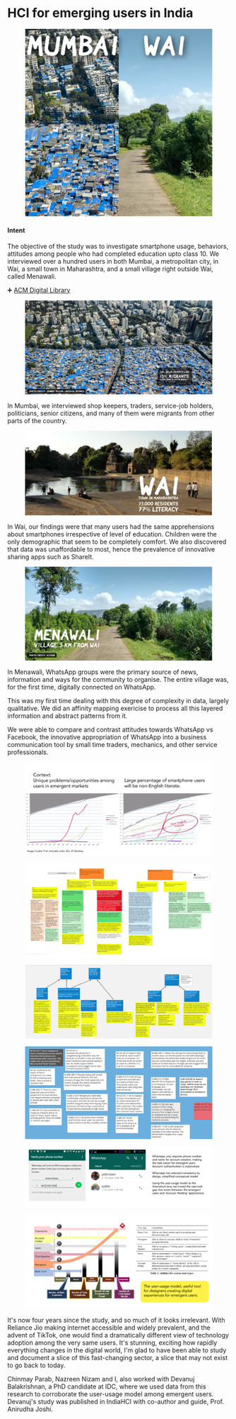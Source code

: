# HCI for emerging users in India

<figure><img src="../.gitbook/assets/ch_0 (1).jpg" alt=""><figcaption></figcaption></figure>

#### Intent

The objective of the study was to investigate smartphone usage, behaviors, attitudes among people who had completed education upto class 10. We interviewed over a hundred users in both Mumbai, a metropolitan city, in Wai, a small town in Maharashtra, and a small village right outside Wai, called Menawali.

➕ [ACM Digital Library](https://dl.acm.org/doi/10.1145/3014362.3014367)

<figure><img src="../.gitbook/assets/ch_3.jpg" alt=""><figcaption></figcaption></figure>

In Mumbai, we interviewed shop keepers, traders, service-job holders, politicians, senior citizens, and many of them were migrants from other parts of the country.

<figure><img src="../.gitbook/assets/ch_4.jpg" alt=""><figcaption></figcaption></figure>

In Wai, our findings were that many users had the same apprehensions about smartphones irrespective of level of education. Children were the only demographic that seem to be completely comfort. We also discovered that data was unaffordable to most, hence the prevalence of innovative sharing apps such as ShareIt.

<figure><img src="../.gitbook/assets/ch_5.jpg" alt=""><figcaption></figcaption></figure>

In Menawali, WhatsApp groups were the primary source of news, information and ways for the community to organise. The entire village was, for the first time, digitally connected on WhatsApp.

This was my first time dealing with this degree of complexity in data, largely qualitative. We did an affinity mapping exericise to process all this layered information and abstract patterns from it.

We were able to compare and contrast attitudes towards WhatsApp vs Facebook, the innovative appropriation of WhatsApp into a business communication tool by small time traders, mechanics, and other service professionals.

<figure><img src="../.gitbook/assets/ch_1 (1).jpg" alt=""><figcaption></figcaption></figure>

<figure><img src="../.gitbook/assets/ch_6 (1).jpg" alt=""><figcaption></figcaption></figure>

<figure><img src="../.gitbook/assets/ch_7.jpg" alt=""><figcaption></figcaption></figure>

<figure><img src="../.gitbook/assets/ch_8.jpg" alt=""><figcaption></figcaption></figure>

<figure><img src="../.gitbook/assets/ch_9.jpg" alt=""><figcaption></figcaption></figure>

<figure><img src="../.gitbook/assets/ch_10.jpg" alt=""><figcaption></figcaption></figure>

It's now four years since the study, and so much of it looks irrelevant. With Reliance Jio making internet accessible and widely prevalent, and the advent of TikTok, one would find a dramatically different view of technology adoption among the very same users. It's stunning, exciting how rapidly everything changes in the digital world, I'm glad to have been able to study and document a slice of this fast-changing sector, a slice that may not exist to go back to today.

Chinmay Parab, Nazreen Nizam and I, also worked with Devanuj Balakrishnan, a PhD candidate at IDC, where we used data from this research to corroborate the user-usage model among emergent users. Devanuj's study was published in IndiaHCI with co-author and guide, Prof. Anirudha Joshi.



